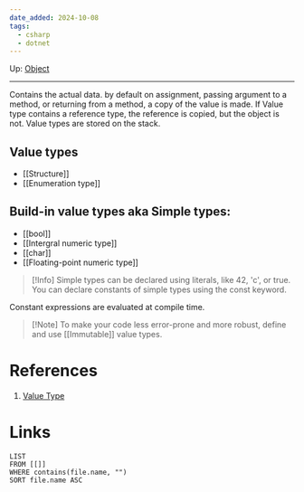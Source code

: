 ```yaml
---
date_added: 2024-10-08
tags:
  - csharp
  - dotnet
---
```

Up: [Object](Object.md)
___
Contains the actual data. by default on assignment, passing argument to a method, or returning from a method, a copy of the value is made. If Value type contains a reference type, the reference is copied, but the object is not. Value types are stored on the stack.

## Value types
- [[Structure]]
- [[Enumeration type]]

## Build-in value types aka Simple types:
- [[bool]]
- [[Intergral numeric type]]
- [[char]]
- [[Floating-point numeric type]]

> [!Info] 
Simple types can be declared using literals, like 42, 'c', or true.
You can declare constants of simple types using the const keyword.

Constant expressions are evaluated at compile time.


>[!Note] To make your code less error-prone and more robust, define and use [[Immutable]] value types.
>


# References
 1. [Value Type](Value%20Type.md)
# Links
```dataview
LIST
FROM [[]]
WHERE contains(file.name, "")
SORT file.name ASC
```
